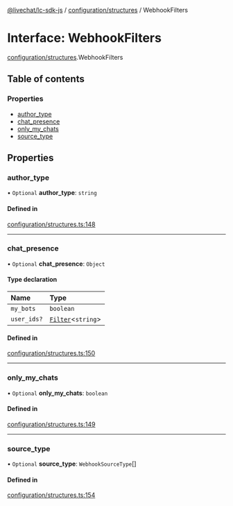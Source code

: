 [@livechat/lc-sdk-js](../README.md) / [configuration/structures](../modules/configuration_structures.md) / WebhookFilters

# Interface: WebhookFilters

[configuration/structures](../modules/configuration_structures.md).WebhookFilters

## Table of contents

### Properties

- [author\_type](configuration_structures.WebhookFilters.md#author_type)
- [chat\_presence](configuration_structures.WebhookFilters.md#chat_presence)
- [only\_my\_chats](configuration_structures.WebhookFilters.md#only_my_chats)
- [source\_type](configuration_structures.WebhookFilters.md#source_type)

## Properties

### author\_type

• `Optional` **author\_type**: `string`

#### Defined in

[configuration/structures.ts:148](https://github.com/livechat/lc-sdk-js/blob/4da1eb6/src/configuration/structures.ts#L148)

___

### chat\_presence

• `Optional` **chat\_presence**: `Object`

#### Type declaration

| Name | Type |
| :------ | :------ |
| `my_bots` | `boolean` |
| `user_ids?` | [`Filter`](objects.Filter.md)<`string`\> |

#### Defined in

[configuration/structures.ts:150](https://github.com/livechat/lc-sdk-js/blob/4da1eb6/src/configuration/structures.ts#L150)

___

### only\_my\_chats

• `Optional` **only\_my\_chats**: `boolean`

#### Defined in

[configuration/structures.ts:149](https://github.com/livechat/lc-sdk-js/blob/4da1eb6/src/configuration/structures.ts#L149)

___

### source\_type

• `Optional` **source\_type**: `WebhookSourceType`[]

#### Defined in

[configuration/structures.ts:154](https://github.com/livechat/lc-sdk-js/blob/4da1eb6/src/configuration/structures.ts#L154)
